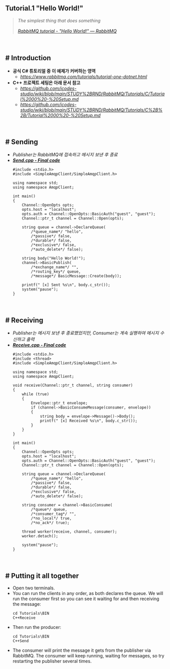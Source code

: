 ## Tutorial.1 "Hello World!"
> *The simplest thing that does something*
>
> [*RabbitMQ tutorial - "Hello World!" — RabbitMQ*](https://www.rabbitmq.com/tutorials/tutorial-one-dotnet.html)
>　

　

## # Introduction

- **공식 C# 튜토리얼 중 이 예제가 커버하는 영역**
    - *https://www.rabbitmq.com/tutorials/tutorial-one-dotnet.html*
  ‌
- **C++ 프로젝트 세팅은 아래 문서 참고**
    - *https://github.com/icodes-studio/wiki/blob/main/STUDY%2BRND/RabbitMQ/Tutorials/C/Tutorial%2000%20-%20Setup.md*
    - *https://github.com/icodes-studio/wiki/blob/main/STUDY%2BRND/RabbitMQ/Tutorials/C%2B%2B/Tutorial%2000%20-%20Setup.md*


　

## # Sending

- *Publisher는 RabbitMQ에 접속하고 메시지 보낸 후 종료*
- [***Send.cpp - Final code***](https://github.com/icodes-studio/wiki/blob/main/STUDY%2BRND/RabbitMQ/A/Tutorials/C%2B%2BSend/Send.cpp)
    ```
    #include <stdio.h>
    #include <SimpleAmqpClient/SimpleAmqpClient.h>
     
    using namespace std;
    using namespace AmqpClient;
     
    int main()
    {
        Channel::OpenOpts opts;
        opts.host = "localhost";
        opts.auth = Channel::OpenOpts::BasicAuth("guest", "guest");
        Channel::ptr_t channel = Channel::Open(opts);
     
        string queue = channel->DeclareQueue(
            /*queue_name*/ "hello",
            /*passive*/ false,
            /*durable*/ false,
            /*exclusive*/ false,
            /*auto_delete*/ false);
     
        string body("Hello World!");
        channel->BasicPublish(
            /*exchange_name*/ "",
            /*routing_key*/ queue,
            /*message*/ BasicMessage::Create(body));
     
        printf(" [x] Sent %s\n", body.c_str());
        system("pause");
    }
    ```


　‌

## # Receiving

- *Publisher는 메시지 보낸 후 종료했었지만, Consumer는 계속 실행하여 메시지 수신하고 출력*
- [***Receive.cpp - Final code***](https://github.com/icodes-studio/wiki/blob/main/STUDY%2BRND/RabbitMQ/A/Tutorials/C%2B%2BReceive/Receive.cpp)
    ```
    #include <stdio.h>
    #include <thread>
    #include <SimpleAmqpClient/SimpleAmqpClient.h>
     
    using namespace std;
    using namespace AmqpClient;
     
    void receive(Channel::ptr_t channel, string consumer)
    {
        while (true)
        {
            Envelope::ptr_t envelope;
            if (channel->BasicConsumeMessage(consumer, envelope))
            {
                string body = envelope->Message()->Body();
                printf(" [x] Received %s\n", body.c_str());
            }
        }
    }
     
    int main()
    {
        Channel::OpenOpts opts;
        opts.host = "localhost";
        opts.auth = Channel::OpenOpts::BasicAuth("guest", "guest");
        Channel::ptr_t channel = Channel::Open(opts);
     
        string queue = channel->DeclareQueue(
            /*queue_name*/ "hello",
            /*passive*/ false,
            /*durable*/ false,
            /*exclusive*/ false,
            /*auto_delete*/ false);
     
        string consumer = channel->BasicConsume(
            /*queue*/ queue,
            /*consumer_tag*/ "",
            /*no_local*/ true,
            /*no_ack*/ true);
     
        thread worker(receive, channel, consumer);
        worker.detach();
     
        system("pause");
    }
    ```

‌
　

## # Putting it all together

- Open two terminals.
- You can run the clients in any order, as both declares the queue. We will run the consumer first so you can see it waiting for and then receiving the message:
  ```
  cd Tutorials\BIN
  C++Receive
  ```
- Then run the producer:
  ```
  cd Tutorials\BIN
  C++Send
  ```
- The consumer will print the message it gets from the publisher via RabbitMQ. The consumer will keep running, waiting for messages, so try restarting the publisher several times.